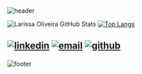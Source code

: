    ![header](https://capsule-render.vercel.app/api?type=wave&color=F5BA2E&height=130&section=header&text=&fontAlignY=40)
 
   
   ![Larissa Oliveira GitHub Stats](https://github-readme-stats.vercel.app/api?username=lrolivera&show_icons=true&theme=gruvbox) 
   [![Top Langs](https://github-readme-stats.vercel.app/api/top-langs/?username=lrolivera&layout=compact&theme=gruvbox)](https://github.com/anuraghazra/github-readme-stats) <br>
   
  <h2 text-align="center">
   
   [![linkedin](https://img.shields.io/static/v1?label=&logo=linkedin&message=Linkedln&color=blue)](https://www.linkedin.com/in/lrolivera/)
   [![email](https://img.shields.io/static/v1?label=&logo=gmail&logoColor=white&message=E-mail&color=red)](mailto:larissa.firmino2018rj@gmail.com)
   [![github](https://img.shields.io/static/v1?label=&logo=github&message=Github&color=black)](https://github.com/lrolivera)
   
  </h2>
 
   
   ![footer](https://capsule-render.vercel.app/api?type=wave&color=F5BA2E&height=120&section=footer&text=&fontSize=10)

